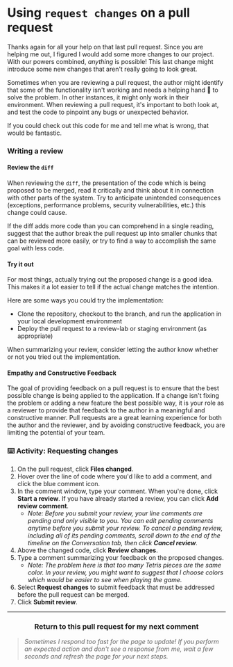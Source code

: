 # Using `request changes` on a pull request

Thanks again for all your help on that last pull request. Since you are helping me out, I figured I would add some more changes to our project. With our powers combined, _anything_ is possible! This last change might introduce some new changes that aren't really going to look great.

Sometimes when you are reviewing a pull request, the author might identify that some of the functionality isn't working and needs a helping hand :wave: to solve the problem. In other instances, it might only work in their environment. When reviewing a pull request, it's important to both look at, and test the code to pinpoint any bugs or unexpected behavior.

If you could check out this code for me and tell me what is wrong, that would be fantastic.

### Writing a review

#### Review the `diff`

When reviewing the `diff`, the presentation of the code which is being proposed to be merged, read it critically and think about it in connection with other parts of the system. Try to anticipate unintended consequences (exceptions, performance problems, security vulnerabilities, etc.) this change could cause.

If the diff adds more code than you can comprehend in a single reading, suggest that the author break the pull request up into smaller chunks that can be reviewed more easily, or try to find a way to accomplish the same goal with less code.

#### Try it out

For most things, actually trying out the proposed change is a good idea. This makes it a lot easier to tell if the actual change matches the intention.

Here are some ways you could try the implementation:

- Clone the repository, checkout to the branch, and run the application in your local development environment
- Deploy the pull request to a review-lab or staging environment (as appropriate)

When summarizing your review, consider letting the author know whether or not you tried out the implementation.


#### Empathy and Constructive Feedback

The goal of providing feedback on a pull request is to ensure that the best possible change is being applied to the application. If a change isn't fixing the problem or adding a new feature the best possible way, it is your role as a reviewer to provide that feedback to the author in a meaningful and constructive manner. Pull requests are a great learning experience for both the author and the reviewer, and by avoiding constructive feedback, you are limiting the potential of your team.


### :keyboard: Activity: Requesting changes

1. On the pull request, click **Files changed**.
1. Hover over the line of code where you'd like to add a comment, and click the blue comment icon.
1. In the comment window, type your comment. When you're done, click **Start a review**. If you have already started a review, you can click **Add review comment**.
    - _Note: Before you submit your review, your line comments are pending and only visible to you. You can edit pending comments anytime before you submit your review. To cancel a pending review, including all of its pending comments, scroll down to the end of the timeline on the Conversation tab, then click **Cancel review**._
1. Above the changed code, click **Review changes**.
1. Type a comment summarizing your feedback on the proposed changes.
    - _Note: The problem here is that too many Tetris pieces are the same color. In your review, you might want to suggest that I choose colors which would be easier to see when playing the game._
1. Select **Request changes** to submit feedback that must be addressed before the pull request can be merged.
1. Click **Submit review**.

<hr>
<h3 align="center">Return to this pull request for my next comment</h3>

> _Sometimes I respond too fast for the page to update! If you perform an expected action and don't see a response from me, wait a few seconds and refresh the page for your next steps._
